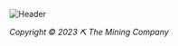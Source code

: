 ![Header](https://repository-images.githubusercontent.com/607364829/56d0b465-6067-4452-80a0-d89aa75b37b3)

*Copyright © 2023 ⛏ The Mining Company*
